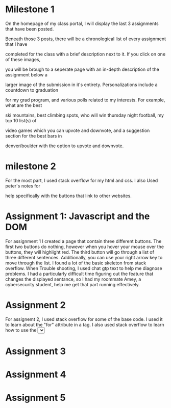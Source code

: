 # Milestone 1

On the homepage of my class portal, I will display the last 3 assignments that have been posted. 

Beneath those 3 posts, there will be a chronological list of every assignment that I have 

completed for the class with a brief description next to it. If you click on one of these images,

you will be brough to a seperate page with an in-depth description of the assignment below a 

larger image of the submission in it's entirety. Personalizations include a countdown to graduation

for my grad program, and various polls related to my interests. For example, what are the best 

ski mountains, best climbing spots, who will win thursday night football, my top 10 list(s) of 

video games which you can upvote and downvote, and a suggestion section for the best bars in 

denver/boulder with the option to upvote and downvote. 



# milestone 2

For the most part, I used stack overflow for my html and css. I also Used peter's notes for 

help specifically with the buttons that link to other websites.

# Assignment 1: Javascript and the DOM

For assignment 1 I created a page that contain three different buttons. The first two buttons do nothing, however when you hover your mouse over the buttons, they will highlight red. The third button will go through a list of three different sentences. Additionally, you can use your right arrow key to move through the list. I found a lot of the basic skeleton from stack overflow. When Trouble shooting, I used chat gtp text to help me diagnose problems. I had a particularly difficult time figuring out the feature that changes the displayed sentance, so I had my roommate Amey, a cybersecurity student, help me get that part running effectively. 

# Assignment 2

For assignemt 2, I used stack overflow for some of the base code. I used it to learn about the "for" attribute in a <label> tag. I also used stack overflow to learn how to use the <select> element to create a dropdown menu. Using these peices of information, I was able to create a form where the user can input their name, date of birth and other personal information. 



# Assignment 3

# Assignment 4

# Assignment 5
